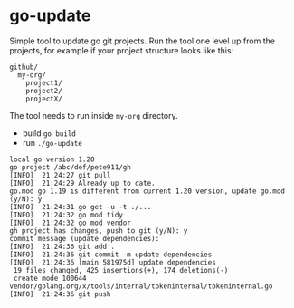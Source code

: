 # go-update
Simple tool to update go git projects. Run the tool one level up from the projects, for example if your project
structure looks like this:

```
github/
  my-org/
    project1/
    project2/
    projectX/
```

The tool needs to run inside `my-org` directory.

- build `go build`
- run `./go-update`

```
local go version 1.20
go project /abc/def/pete911/gh
[INFO]  21:24:27 git pull
[INFO]  21:24:29 Already up to date.
go.mod go 1.19 is different from current 1.20 version, update go.mod (y/N): y
[INFO]  21:24:31 go get -u -t ./...
[INFO]  21:24:32 go mod tidy
[INFO]  21:24:32 go mod vendor
gh project has changes, push to git (y/N): y
commit message (update dependencies):
[INFO]  21:24:36 git add .
[INFO]  21:24:36 git commit -m update dependencies
[INFO]  21:24:36 [main 581975d] update dependencies
 19 files changed, 425 insertions(+), 174 deletions(-)
 create mode 100644 vendor/golang.org/x/tools/internal/tokeninternal/tokeninternal.go
[INFO]  21:24:36 git push
```

